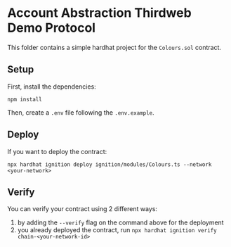 # Account Abstraction Thirdweb Demo Protocol

This folder contains a simple hardhat project for the `Colours.sol` contract.

## Setup

First, install the dependencies:
```
npm install 
```

Then, create a `.env` file following the `.env.example`.

## Deploy

If you want to deploy the contract:
```
npx hardhat ignition deploy ignition/modules/Colours.ts --network <your-network>
```

## Verify

You can verify your contract using 2 different ways: 
1. by adding the `--verify` flag on the command above for the deployment
2. you already deployed the contract, run `npx hardhat ignition verify chain-<your-network-id>`